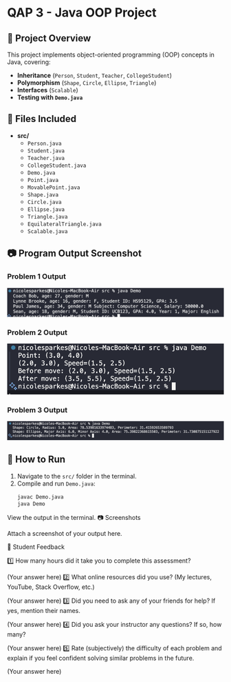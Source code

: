 # QAP 3 - Java OOP Project

## 📌 Project Overview
This project implements object-oriented programming (OOP) concepts in Java, covering:
- **Inheritance** (`Person`, `Student`, `Teacher`, `CollegeStudent`)
- **Polymorphism** (`Shape`, `Circle`, `Ellipse`, `Triangle`)
- **Interfaces** (`Scalable`)
- **Testing with `Demo.java`**

## 📜 Files Included
- **src/**
  - `Person.java`
  - `Student.java`
  - `Teacher.java`
  - `CollegeStudent.java`
  - `Demo.java`
  - `Point.java`
  - `MovablePoint.java`
  - `Shape.java`
  - `Circle.java`
  - `Ellipse.java`
  - `Triangle.java`
  - `EquilateralTriangle.java`
  - `Scalable.java`

## 📷 Program Output Screenshot

### Problem 1 Output
![Problem 1 Output](Images/Problem1.png)

### Problem 2 Output
![Problem 2 Output](Images/Problem2.png)

### Problem 3 Output
![Problem 3 Output](Images/Problem3.png)


## 🚀 How to Run
1. Navigate to the `src/` folder in the terminal.
2. Compile and run `Demo.java`:
   ```sh
   javac Demo.java
   java Demo
View the output in the terminal.
📷 Screenshots

Attach a screenshot of your output here.

📝 Student Feedback

1️⃣ How many hours did it take you to complete this assessment?

(Your answer here)
2️⃣ What online resources did you use? (My lectures, YouTube, Stack Overflow, etc.)

(Your answer here)
3️⃣ Did you need to ask any of your friends for help? If yes, mention their names.

(Your answer here)
4️⃣ Did you ask your instructor any questions? If so, how many?

(Your answer here)
5️⃣ Rate (subjectively) the difficulty of each problem and explain if you feel confident solving similar problems in the future.

(Your answer here)